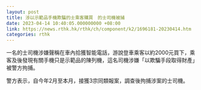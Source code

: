 ```yaml
---
layout: post
title: 涉以示範品手機欺騙的士乘客購買　的士司機被捕
date: 2023-04-14 10:40:05.000000000 +08:00
link: https://news.rthk.hk/rthk/ch/component/k2/1696181-20230414.htm
categories: rthk
---
```


一名的士司機涉嫌聲稱在車內拾獲智能電話，游說登車乘客以約2000元買下，乘客及後發現有關手機只是示範品的陳列機，這名司機涉嫌「以欺騙手段取得財產」被警方拘捕。

警方表示，自今年2月至本月，接獲3宗同類報案，調查後拘捕涉案的士司機。
